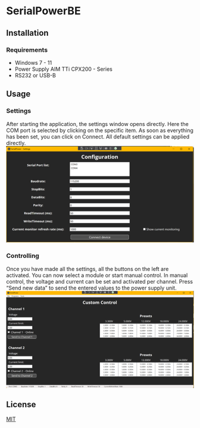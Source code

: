 # SerialPowerBE

## Installation
### Requirements
- Windows 7 - 11
- Power Supply AIM TTi CPX200 - Series
- RS232 or USB-B

## Usage
### Settings
After starting the application, the settings window opens directly. Here the COM port is selected by clicking on the specific item. As soon as everything has been set, you can click on Connect.
All default settings can be applied directly.  
![Settings](https://github.com/Niko2405/SerialPower_BE/blob/main/assets/Settings.png)

### Controlling
Once you have made all the settings, all the buttons on the left are activated. You can now select a module or start manual control.
In manual control, the voltage and current can be set and activated per channel.
Press “Send new data” to send the entered values to the power supply unit.  
![Controlling](https://github.com/Niko2405/SerialPower_BE/blob/main/assets/CustomControl.png)

## License
[MIT](https://choosealicense.com/licenses/mit/)
